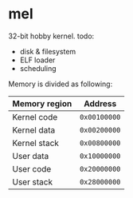 # mel
32-bit hobby kernel.
todo:

- disk & filesystem
- ELF loader
- scheduling

Memory is divided as following:


|Memory region  | Address
|---------------|------------
|Kernel code    | ``0x00100000``
|Kernel data    | ``0x00200000``
|Kernel stack   | ``0x00800000``
|User data      | ``0x10000000``
|User code      | ``0x20000000``
|User stack     | ``0x28000000``

